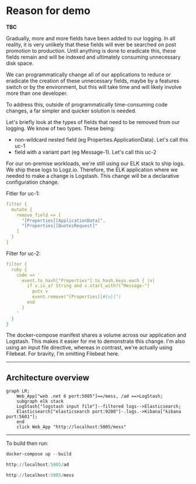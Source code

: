 # Reason for demo

__TBC__

Gradually, more and more fields have been added to our logging.  In all reality, it is very unlikely that these fields will ever be searched on post promotion to production.  Until anything is done to eradicate this, these fields remain and will be indexed and ultimately consuming unnecessary disk space.

We can programmatically change all of our applications to reduce or eradicate the creation of these unnecessary fields, maybe by a features switch or by the environment, but this will take time and will likely involve more than one developer.

To address this, outside of programmatically time-consuming code changes, a far simpler and quicker solution is needed.

Let's briefly look at the types of fields that need to be removed from our logging. We know of two types. These being:
- non-wildcard nested field (eg Properties.ApplicationData). Let's call this uc-1
- field with a variant part (eg Message-1). Let's call this uc-2

For our on-premise workloads, we're still using our ELK stack to ship logs.  We ship these logs to Logz.io.  Therefore, the ELK application where we needed to make a change is Logstash.  This change will be a declarative configuration change.  

Fitler for uc-1:

```yml
filter {
  mutate {
    remove_field => [
      "[Properties][ApplicationData]",       
      "[Properties][QuotesRequest]"
    ]
  }
}
```

Filter for uc-2:

```yaml
filter {
  ruby {
    code => '
      event.to_hash["Properties"].to_hash.keys.each { |v|        
        if v.is_a? String and v.start_with?("Message-")
          puts v          
          event.remove("[Properties][#{v}]")
        end
      }
    '
  }
}
```

The docker-compose manifest shares a volume across our application and Logstash.  This makes it easier for me to demonstrate this change. I'm also using an input file directive, whereas in contrast, we're actually using Filebeat.  For bravity, I'm omitting Filebeat here.

---
 
## Architecture overview

```mermaid
graph LR;        
    Web_App["web .net 6 port:5005"]==/mess, /ad ==>LogStash;    
    subgraph elk stack 
    LogStash["logstash input file"]--filtered logs-->Elasticsearch;
    Elasticsearch["elasticsearch port:9200"]-.logs.->Kibana["kibana port:5601"];
    end 
    click Web_App "http://localhost:5005/mess"
```

---

To build then run:

```powershell
docker-compose up --build
```

```powershell
http://localhost:5005/ad
```

```powershell
http://localhost:5005/mess
```